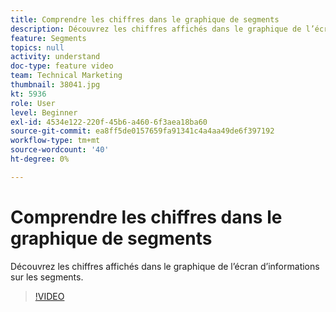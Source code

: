 ```yaml
---
title: Comprendre les chiffres dans le graphique de segments
description: Découvrez les chiffres affichés dans le graphique de l’écran d’informations sur les segments.
feature: Segments
topics: null
activity: understand
doc-type: feature video
team: Technical Marketing
thumbnail: 38041.jpg
kt: 5936
role: User
level: Beginner
exl-id: 4534e122-220f-45b6-a460-6f3aea18ba60
source-git-commit: ea8ff5de0157659fa91341c4a4aa49de6f397192
workflow-type: tm+mt
source-wordcount: '40'
ht-degree: 0%

---
```


# Comprendre les chiffres dans le graphique de segments

Découvrez les chiffres affichés dans le graphique de l’écran d’informations sur les segments.

>[!VIDEO](https://video.tv.adobe.com/v/38041/?quality=12&learn=on)
